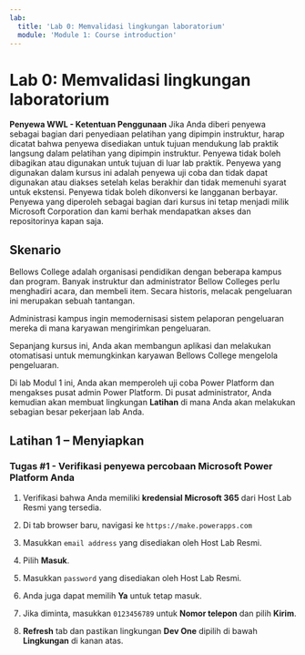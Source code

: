 ```yaml
---
lab:
  title: 'Lab 0: Memvalidasi lingkungan laboratorium'
  module: 'Module 1: Course introduction'
---
```


# Lab 0: Memvalidasi lingkungan laboratorium

**Penyewa WWL - Ketentuan Penggunaan** Jika Anda diberi penyewa sebagai bagian dari penyediaan pelatihan yang dipimpin instruktur, harap dicatat bahwa penyewa disediakan untuk tujuan mendukung lab praktik langsung dalam pelatihan yang dipimpin instruktur. Penyewa tidak boleh dibagikan atau digunakan untuk tujuan di luar lab praktik. Penyewa yang digunakan dalam kursus ini adalah penyewa uji coba dan tidak dapat digunakan atau diakses setelah kelas berakhir dan tidak memenuhi syarat untuk ekstensi. Penyewa tidak boleh dikonversi ke langganan berbayar. Penyewa yang diperoleh sebagai bagian dari kursus ini tetap menjadi milik Microsoft Corporation dan kami berhak mendapatkan akses dan repositorinya kapan saja. 

## Skenario

Bellows College adalah organisasi pendidikan dengan beberapa kampus dan program. Banyak instruktur dan administrator Bellow Colleges perlu menghadiri acara, dan membeli item. Secara historis, melacak pengeluaran ini merupakan sebuah tantangan.

Administrasi kampus ingin memodernisasi sistem pelaporan pengeluaran mereka di mana karyawan mengirimkan pengeluaran. 

Sepanjang kursus ini, Anda akan membangun aplikasi dan melakukan otomatisasi untuk memungkinkan karyawan Bellows College mengelola pengeluaran.

Di lab Modul 1 ini, Anda akan memperoleh uji coba Power Platform dan mengakses pusat admin Power Platform. Di pusat administrator, Anda kemudian akan membuat lingkungan **Latihan** di mana Anda akan melakukan sebagian besar pekerjaan lab Anda.


## Latihan 1 – Menyiapkan

### Tugas #1 - Verifikasi penyewa percobaan Microsoft Power Platform Anda

1.  Verifikasi bahwa Anda memiliki **kredensial Microsoft 365** dari Host Lab Resmi yang tersedia. 

2.  Di tab browser baru, navigasi ke `https://make.powerapps.com`

3.  Masukkan `email address` yang disediakan oleh Host Lab Resmi. 

4.  Pilih **Masuk**. 

5.  Masukkan `password` yang disediakan oleh Host Lab Resmi. 

6.  Anda juga dapat memilih **Ya** untuk tetap masuk.

7.  Jika diminta, masukkan `0123456789` untuk **Nomor telepon** dan pilih **Kirim**.

8.  **Refresh** tab dan pastikan lingkungan **Dev One** dipilih di bawah **Lingkungan** di kanan atas. 

